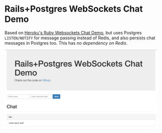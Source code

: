 # Rails+Postgres WebSockets Chat Demo

Based on [Heroku's Ruby Websockets Chat Demo](https://github.com/heroku-examples/ruby-websockets-chat-demo), but uses Postgres `LISTEN/NOTIFY` for message passing instead of Redis, and also persists chat messages in Postgres too. This has *no dependency on Redis*. 

![Screenshot](SCREENSHOT.png)